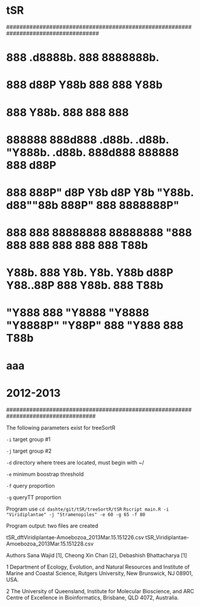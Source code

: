 tSR
===
####################################################################################
#
#
# 888                             .d8888b.                   888    8888888b.  
# 888                            d88P  Y88b                  888    888   Y88b 
# 888                            Y88b.                       888    888    888 
# 888888 888d888 .d88b.   .d88b.  "Y888b.    .d88b.  888d888 888888 888   d88P 
# 888    888P"  d8P  Y8b d8P  Y8b    "Y88b. d88""88b 888P"   888    8888888P"  
# 888    888    88888888 88888888      "888 888  888 888     888    888 T88b   
# Y88b.  888    Y8b.     Y8b.    Y88b  d88P Y88..88P 888     Y88b.  888  T88b  
#  "Y888 888     "Y8888   "Y8888  "Y8888P"   "Y88P"  888      "Y888 888   T88b 
#                    aaa                                                      
# 2012-2013
###################################################################################

The following parameters exist for treeSortR

`-i` target group #1

`-j` target group #2

`-d` directory where trees are located, must begin with ~/

`-e` minimum boostrap threshold

`-f` query proportion

`-g` queryTT proportion

Program use
`cd dashte/git/tSR/treeSortR/tSR`
`Rscript main.R -i "Viridiplantae" -j "Stramenopiles" -e 60 -g 65 -f 80`

Program output: two files are created

tSR_dftViridiplantae-Amoebozoa_2013Mar.15.151226.csv
tSR_Viridiplantae-Amoebozoa_2013Mar.15.151228.csv

Authors
Sana Wajid [1], Cheong Xin Chan [2], Debashish Bhattacharya [1]

1 Department of Ecology, Evolution, and Natural Resources and Institute of Marine and Coastal Science, Rutgers University, New Brunswick, NJ 08901, USA.

2 The University of Queensland, Institute for Molecular Bioscience, and ARC Centre of Excellence in Bioinformatics, Brisbane, QLD 4072, Australia.
